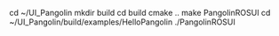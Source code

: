 cd ~/UI_Pangolin
mkdir build
cd build
cmake ..
make PangolinROSUI
cd ~/UI_Pangolin/build/examples/HelloPangolin
./PangolinROSUI
